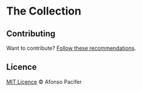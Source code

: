 # The Collection

## Contributing

Want to contribute? [Follow these recommendations](https://github.com/afonsopacifer/the-collection/blob/master/CONTRIBUTING.md).

## Licence

[MIT Licence](https://github.com/afonsopacifer/the-collection/blob/master/LICENCE.md) © Afonso Pacifer
